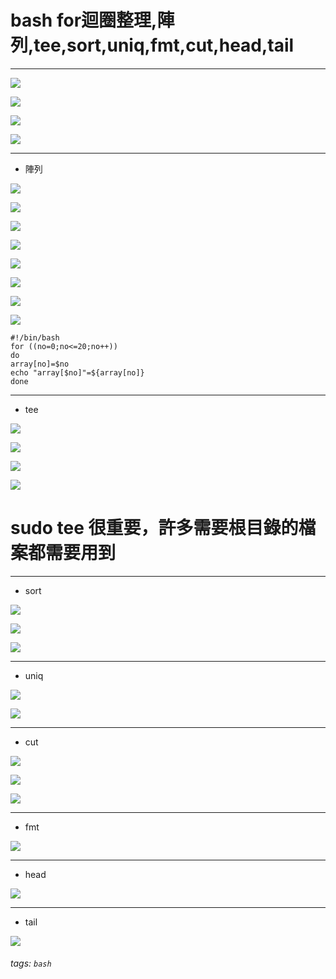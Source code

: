 # bash for迴圈整理,陣列,tee,sort,uniq,fmt,cut,head,tail

---

![](https://i.imgur.com/AmfssVr.jpg)

![](https://i.imgur.com/xrmFvrF.jpg)

![](https://i.imgur.com/SIyafbB.jpg)

![](https://i.imgur.com/wXzCD86.jpg)

---

* 陣列

![](https://i.imgur.com/mj55S4t.jpg)

![](https://i.imgur.com/jGnwsCS.jpg)

![](https://i.imgur.com/65bll0F.jpg)

![](https://i.imgur.com/4LaYBUZ.jpg)

![](https://i.imgur.com/e5bbbeq.jpg)

![](https://i.imgur.com/xpZrgpZ.jpg)

![](https://i.imgur.com/p06rlgx.jpg)

![](https://i.imgur.com/PxhkIrs.jpg)

```
#!/bin/bash
for ((no=0;no<=20;no++))
do
array[no]=$no
echo "array[$no]"=${array[no]}
done
```

---

* tee

![](https://i.imgur.com/cfQXcV1.jpg)

![](https://i.imgur.com/1CbaCXg.jpg)

![](https://i.imgur.com/NTurhqe.jpg)

![](https://i.imgur.com/SS9uIWe.jpg)

# sudo tee 很重要，許多需要根目錄的檔案都需要用到

---

* sort

![](https://i.imgur.com/p5IawB9.jpg)

![](https://i.imgur.com/DB1Rt7V.jpg)

![](https://i.imgur.com/NwgRPBS.jpg)

---

* uniq

![](https://i.imgur.com/VB9aPKg.jpg)

![](https://i.imgur.com/j3BygwQ.jpg)

---

* cut

![](https://i.imgur.com/810w80Z.jpg)

![](https://i.imgur.com/Osg55qJ.jpg)

![](https://i.imgur.com/hCecDc2.jpg)

---

* fmt

![](https://i.imgur.com/PQfNl3s.jpg)

---

* head

![](https://i.imgur.com/eLY6N7Q.jpg)

---

* tail

![](https://i.imgur.com/ujx0rEf.jpg)


###### tags: `bash`
